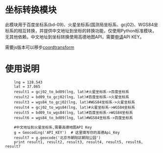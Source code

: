 # 坐标转换模块
此模块用于百度坐标系(bd-09)、火星坐标系(国测局坐标系、gcj02)、WGS84坐标系的相互转换，并提供中文地址到坐标的转换功能，仅使用Python标准模块，无其他依赖。中文地址到坐标转换使用高德地图API，需要[申请](http://lbs.amap.com/)API KEY。

需要js版本可以移步[coordtransform](https://github.com/wandergis/coordtransform)

# 使用说明
```
    lng = 128.543
    lat = 37.065
    result1 = gcj02_to_bd09(lng, lat)#火星坐标系->百度坐标系
    result2 = bd09_to_gcj02(lng, lat)#百度坐标系->火星坐标系
    result3 = wgs84_to_gcj02(lng, lat)#WGS84坐标系->火星坐标系
    result4 = gcj02_to_wgs84(lng, lat)#火星坐标系->WGS84坐标系
    result5 = bd09_to_wgs84(lng, lat)#百度坐标系->WGS84坐标系
    result6 = wgs84_to_bd09(lng, lat)#WGS84坐标系->百度坐标系

	#中文地址到火星坐标系,需要高德地图API Key
    g = Geocoding('API_KEY')  # 这里填写你的高德Api_Key
    result7 = g.geocode('北京市朝阳区朝阳公园')
    print result1, result2, result3, result4, result5, result6, result7
```
